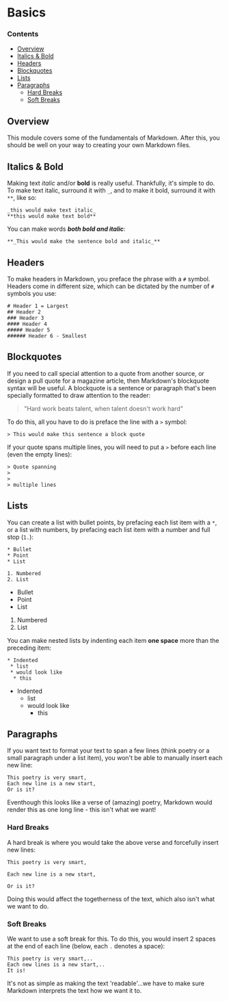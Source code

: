 # Basics

<!--TOC_START-->
### Contents
- [Overview](#overview)
- [Italics & Bold](#italics--bold)
- [Headers](#headers)
- [Blockquotes](#blockquotes)
- [Lists](#lists)
- [Paragraphs](#paragraphs)
	- [Hard Breaks](#hard-breaks)
	- [Soft Breaks](#soft-breaks)

<!--TOC_END-->
## Overview

This module covers some of the fundamentals of Markdown. After this, you should be well on your way to creating your own Markdown files. 

## Italics & Bold
Making text _italic_ and/or **bold** is really useful. Thankfully, it's simple to do. To make text italic, surround it with `_`, and to make it bold, surround it with `**`, like so:
```
_this would make text italic_
**this would make text bold**
```
You can make words **_both bold and italic_**:
```
**_This would make the sentence bold and italic_**
```
## Headers
To make headers in Markdown, you preface the phrase with a `#` symbol. Headers come in different size, which can be dictated by the number of `#` symbols you use:
```
# Header 1 = Largest
## Header 2
### Header 3
#### Header 4
##### Header 5
###### Header 6 - Smallest
```
## Blockquotes
If you need to call special attention to a quote from another source, or design a pull quote for a magazine article, then Markdown's blockquote syntax will be useful. A blockquote is a sentence or paragraph that's been specially formatted to draw attention to the reader:
> "Hard work beats talent, when talent doesn't work hard"

To do this, all you have to do is preface the line with a `>` symbol:
```
> This would make this sentence a block quote
```
If your quote spans multiple lines, you will need to put a `>` before each line (even the empty lines):
```
> Quote spanning
>
>
> multiple lines
```
## Lists
You can create a list with bullet points, by prefacing each list item with a `*`, or a list with numbers, by prefacing each list item with a number and full stop (`1.`):
```
* Bullet
* Point
* List

1. Numbered
2. List
```
* Bullet
* Point
* List

1. Numbered
2. List

You can make nested lists by indenting each item **one space** more than the preceding item:
```
* Indented
 * list
 * would look like
  * this
```
* Indented
  * list
  * would look like
    * this
## Paragraphs
If you want text to format your text to span a few lines (think poetry or a small paragraph under a list item), you won't be able to manually insert each new line:
```
This poetry is very smart,
Each new line is a new start,
Or is it?
```
Eventhough this looks like a verse of (amazing) poetry, Markdown would render this as one long line - this isn't what we want!
### Hard Breaks
A hard break is where you would take the above verse and forcefully insert new lines:
```
This poetry is very smart,

Each new line is a new start,

Or is it?
```
Doing this would affect the togetherness of the text, which also isn't what we want to do.
### Soft Breaks
We want to use a soft break for this. To do this, you would insert 2 spaces at the end of each line (below, each `.` denotes a space):
```
This poetry is very smart,..
Each new lines is a new start,..
It is!
```

It's not as simple as making the text 'readable'...we have to make sure Markdown interprets the text how we want it to.
